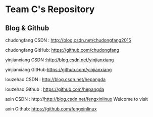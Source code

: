 # Team C's Repository

## Blog & Github

chudongfang CSDN  : http://blog.csdn.net/chudongfang2015

chudongfang GitHub: https://github.com/chudongfang

yinjianxiang CSDN :http://blog.csdn.net/yinjianxiang

yinjianxiang GitHub:https://github.com/yinjianxiang

louzehao CSDN : http://blog.csdn.net/hepangda

louzehao Github : https://github.com/hepangda

axin   CSDN :  http://http://blog.csdn.net/fengxinlinux     Welcome to visit

axin   Github: https://github.com/fengxinlinux
